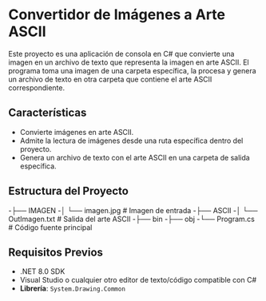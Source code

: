 # Convertidor de Imágenes a Arte ASCII

Este proyecto es una aplicación de consola en C# que convierte una imagen en un archivo de texto que representa la imagen en arte ASCII. El programa toma una imagen de una carpeta específica, la procesa y genera un archivo de texto en otra carpeta que contiene el arte ASCII correspondiente.

## Características

- Convierte imágenes en arte ASCII.
- Admite la lectura de imágenes desde una ruta específica dentro del proyecto.
- Genera un archivo de texto con el arte ASCII en una carpeta de salida específica.

## Estructura del Proyecto
-├── IMAGEN
-│ └── imagen.jpg # Imagen de entrada
-├── ASCII
-│ └── OutImagen.txt # Salida del arte ASCII
-├── bin
-├── obj
-└── Program.cs # Código fuente principal

## Requisitos Previos

- .NET 8.0 SDK
- Visual Studio o cualquier otro editor de texto/código compatible con C#
- **Librería**: `System.Drawing.Common`
